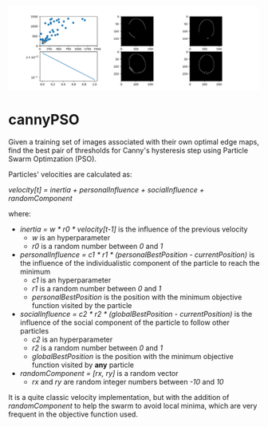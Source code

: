 
![mygif](https://github.com/sasso-effe/cannyPSO/blob/master/mygif.gif)

# cannyPSO

Given a training set of images associated with their own optimal edge maps, find the best pair of thresholds for Canny's hysteresis step using Particle Swarm Optimzation (PSO).

Particles' velocities are calculated as:

_velocity[t] = inertia + personalInfluence + socialInfluence + randomComponent_

where:
 - _inertia = w * r0 * velocity[t-1]_ is the influence of the previous velocity
   - _w_ is an hyperparameter
   - _r0_ is a random number between _0_ and _1_
 - _personalInfluence = c1 * r1 * (personalBestPosition - currentPosition)_ is the influence of the individualistic component of the particle to reach the minimum
   - _c1_ is an hyperparameter
   - _r1_ is a random number between _0_ and _1_
   - _personalBestPosition_ is the position with the minimum objective function visited by the particle
 - _socialInfluence = c2 * r2 * (globalBestPosition - currentPosition)_ is the influence of the social component of the particle to follow other particles
   - _c2_ is an hyperparameter
   - _r2_ is a random number between _0_ and _1_
   - _globalBestPosition_ is the position with the minimum objective function visited by **any** particle
 - _randomComponent = [rx, ry]_ is a random vector
   - _rx_ and _ry_ are random integer numbers between _-10_ and _10_ 

It is a quite classic velocity implementation, but with the addition of _randomComponent_ to help the swarm to avoid local minima, which are very frequent in the objective function used.
